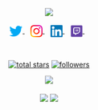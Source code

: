 <!-- Typing SVG generated from - https://github.com/DenverCoder1/readme-typing-svg | https://readme-typing-svg.herokuapp.com/demo/ -->
<p align="center">
  <a href="https://github.com/DenverCoder1/readme-typing-svg"><img src="https://readme-typing-svg.herokuapp.com/?lines=Hello%20World!;I'm%20Asela%20S%20Perera;Passionate%20Java%20Developer;Tech%20Speaker;Community%20Lead;Open-Source%20Enthusiast;Lecturer&font=Fira%20Code&center=true&width=440&height=45&color=ff4130&vCenter=true&size=28"></a>
</p>

<!-- Social icons section -->
<p align="center">
<a href="https://twitter.com/dilum_de" target="_blank">
  <img align="center" alt="Dilum De Siva | Twitter" width="26px" src="https://github.com/dilumdesilva/dilumdesilva/blob/main/src/twitter.svg" />
</a> &nbsp;&nbsp;
<a href="https://www.instagram.com/dilum1995/" target="_blank">
  <img align="center" alt="Dilum De Silva | Instagram" width="24px" src="https://github.com/dilumdesilva/dilumdesilva/blob/main/src/instagram.svg" />
</a> &nbsp;&nbsp;
<a href="https://www.linkedin.com/in/dilumdesilva/" target="_blank">
  <img align="center" alt="Dilum De Siva | Linkedin" width="24px" src="https://github.com/dilumdesilva/dilumdesilva/blob/main/src/linkedin.svg" />
</a> &nbsp;&nbsp;
<a href="https://www.twitch.tv/collections/5UJVqDIBtRYiqw" target="_blank">
  <img align="center" alt="Dilum De Siva | Twitch" width="24px" src="https://github.com/dilumdesilva/dilumdesilva/blob/main/src/twitch.webp" />
</a> &nbsp;&nbsp;
<p>
  
<br/>

<!-- Social badges section -->
<!-- Badges with custom icons - https://github.com/DenverCoder1/custom-icon-badges -->
<!-- View counter - https://github.com/DenverCoder1/Simple-View-Counter -->
<!-- Star counter - https://github.com/idealclover/GitHub-Star-Counter -->
<p align="center"> 
  <a href="https://github.com/dilumdesilva?tab=repositories&sort=stargazers">
    <img alt="total stars" title="Total stars on GitHub" src="https://custom-icon-badges.herokuapp.com/github/stars/dilumdesilva?color=55960c&style=for-the-badge&labelColor=488207&logo=star"/></a>
  <a href="https://github.com/dilumdesilva?tab=followers">
    <img alt="followers" title="Follow me on Github" src="https://custom-icon-badges.herokuapp.com/github/followers/dilumdesilva?color=236ad3&labelColor=1155ba&style=for-the-badge&logo=person-add&label=Follow&logoColor=white"/></a>
</p>
  
<!-- Charts section -->
<p align="center">
<img src="https://activity-graph.herokuapp.com/graph?username=dilumdesilva&theme=dracula&bg_color=00000000&color=878787&line=4c8ed9&point=00000000&area=true&hide_border=true"><br><br>
  <img width="370px" src="https://github-readme-stats.vercel.app/api?username=dilumdesilva&custom_title=Dilum+De+Silva's+Github+Stats&show_icons=true&hide_border=true&count_private=true&bg_color=00000000&title_color=58a6fe&text_color=878787&icon_color=58a6fe&cache_seconds=1800" />
  <img width="370px" src="https://github-readme-streak-stats.herokuapp.com/?user=dilumdesilva&background=00000000&hide_border=true&stroke=878787&ring=4c8ed9&fire=4c8ed9&currStreakNum=878787&sideNums=878787&currStreakLabel=878787&sideLabels=878787&dates=878787" />
</p>
